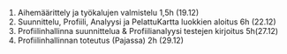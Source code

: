 

1. Aihemäärittely ja työkalujen valmistelu 1,5h (19.12)
2. Suunnittelu, Profiili, Analyysi ja PelattuKartta luokkien aloitus 6h (22.12)
3. Profiilinhallinna suunnittelua & Profiilianalyysi testejen kirjoitus 5h(27.12) 
4. Profiilinhallinnan toteutus (Pajassa) 2h (29.12)
